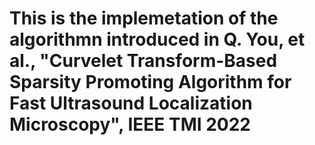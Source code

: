 # This is the implemetation of the algorithmn introduced in Q. You, et al., "Curvelet Transform-Based Sparsity Promoting Algorithm for Fast Ultrasound Localization Microscopy", IEEE TMI 2022
#
